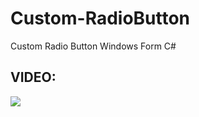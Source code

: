 # Custom-RadioButton
Custom Radio Button Windows Form C#
<h2>VIDEO:</h2>
<a href="https://youtu.be/SAA5qDoiL4M" target="_blank">
  <img src="https://rjcodeadvance.com/wp-content/uploads/2021/05/custom-Radio-Button-WinForm-CSharp-VB-NET-F.png"/>
</a>
